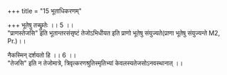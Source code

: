 +++
title = "15 भूताधिकरणम्"

+++
भूतेषु तच्छ्रुतेः ।। 5 ।।   
 "प्राणस्तेजसि" इति भूतान्तरसंसृष्टं तेजोऽभिधीयत इति प्राणो भूतेषु संयुज्यते(प्राणा भूतेषु संयुज्यन्ते M2, Pr.)।।

नैकस्मिन् दर्शयतो हि ।। 6 ।।  
"तेजसि" इति न तेजोमात्रे, त्रिवृत्करणश्रुतिस्मृतिभ्यां केवलस्यतेजसोऽनवस्थानात् ।।
